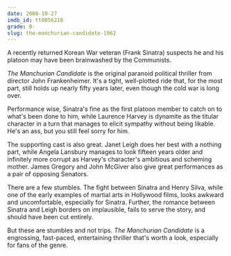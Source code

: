```yaml
---
date: 2008-10-27
imdb_id: tt0056218
grade: B-
slug: the-manchurian-candidate-1962
---
```


A recently returned Korean War veteran (Frank Sinatra) suspects he and his platoon may have been brainwashed by the Communists.

_The Manchurian Candidate_ is the original paranoid political thriller from director John Frankenheimer. It's a tight, well-plotted ride that, for the most part, still holds up nearly fifty years later, even though the cold war is long over.

Performance wise, Sinatra's fine as the first platoon member to catch on to what's been done to him, while Laurence Harvey is dynamite as the titular character in a turn that manages to elicit sympathy without being likable. He's an ass, but you still feel sorry for him.

The supporting cast is also great. Janet Leigh does her best with a nothing part, while Angela Lansbury manages to look fifteen years older and infinitely more corrupt as Harvey's character's ambitious and scheming mother. James Gregory and John McGiver also give great performances as a pair of opposing Senators.

There are a few stumbles. The fight between Sinatra and Henry Silva, while one of the early examples of martial arts in Hollywood films, looks awkward and uncomfortable, especially for Sinatra. Further, the romance between Sinatra and Leigh borders on implausible, fails to serve the story, and should have been cut entirely.

But these are stumbles and not trips. _The Manchurian Candidate_ is a engrossing, fast-paced, entertaining thriller that's worth a look, especially for fans of the genre.
